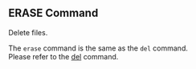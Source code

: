 ## ERASE Command
Delete files.

The `erase` command is the same as the `del` command.  
Please refer to the [del](del.md) command.
